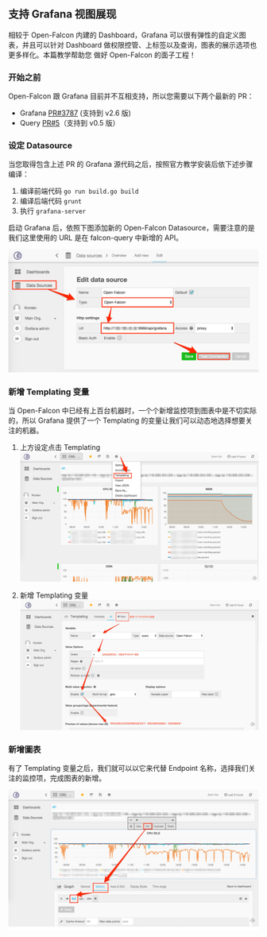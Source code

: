 ## 支持 Grafana 视图展现

相较于 Open-Falcon 内建的 Dashboard，Grafana 可以很有弹性的自定义图表，并且可以针对 Dashboard 做权限控管、上标签以及查询，图表的展示选项也更多样化。本篇教学帮助您
做好 Open-Falcon 的面子工程！

### 开始之前

Open-Falcon 跟 Grafana 目前并不互相支持，所以您需要以下两个最新的 PR：

- Grafana [PR#3787](https://github.com/grafana/grafana/pull/3787) (支持到 v2.6 版) 
- Query [PR#5](https://github.com/open-falcon/query/pull/5)（支持到 v0.5 版）

### 设定 Datasource

当您取得包含上述 PR 的 Grafana 源代码之后，按照官方教学安装后依下述步骤编译：

1. 编译前端代码 `go run build.go build`
2. 编译后端代码 `grunt`
3. 执行 `grafana-server`

启动 Grafana 后，依照下图添加新的 Open-Falcon Datasource，需要注意的是我们这里使用的 URL 是在 falcon-query 中新增的 API。

![grafana1](https://raw.githubusercontent.com/hitripod/kordan.common.store/master/images/open-falcon/grafana_setting_1.png)

### 新增 Templating 变量

当 Open-Falcon 中已经有上百台机器时，一个个新增监控项到图表中是不切实际的，所以 Grafana 提供了一个 Templating 的变量让我们可以动态地选择想要关注的机器。

1. 上方设定点击 Templating
![grafana2](https://raw.githubusercontent.com/hitripod/kordan.common.store/master/images/open-falcon/grafana_setting_2.png)

2. 新增 Templating 变量
![grafana3](https://raw.githubusercontent.com/hitripod/kordan.common.store/master/images/open-falcon/grafana_setting_3.png)

### 新增圖表

有了 Templating 变量之后，我们就可以以它来代替 Endpoint 名称，选择我们关注的监控项，完成图表的新增。

![grafana4](https://raw.githubusercontent.com/hitripod/kordan.common.store/master/images/open-falcon/grafana_setting_4.png)
